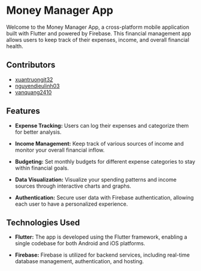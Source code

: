 # Money Manager App 

Welcome to the Money Manager App, a cross-platform mobile application built with Flutter and powered by Firebase. This financial management app allows users to keep track of their expenses, income, and overall financial health.

## Contributors

- [xuantruongit32](https://github.com/xuantruongit32)
- [nguyendieulinh03](https://github.com/nguyendieulinh03)
- [vanquang2410](https://github.com/vanquang2410)

## Features

- **Expense Tracking:** Users can log their expenses and categorize them for better analysis.
  
- **Income Management:** Keep track of various sources of income and monitor your overall financial inflow.

- **Budgeting:** Set monthly budgets for different expense categories to stay within financial goals.

- **Data Visualization:** Visualize your spending patterns and income sources through interactive charts and graphs.

- **Authentication:** Secure user data with Firebase authentication, allowing each user to have a personalized experience.

## Technologies Used

- **Flutter:** The app is developed using the Flutter framework, enabling a single codebase for both Android and iOS platforms.

- **Firebase:** Firebase is utilized for backend services, including real-time database management, authentication, and hosting.

